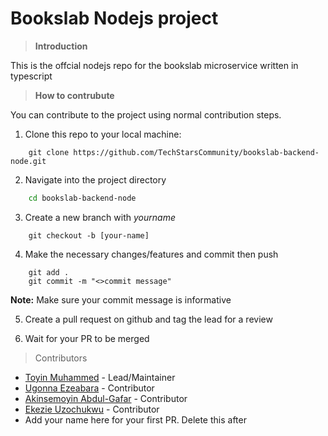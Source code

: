 # Bookslab Nodejs project

> **Introduction**

This is the offcial nodejs repo for the bookslab microservice written in typescript

> **How to contrubute**

You can contribute to the project using normal contribution steps.

1. Clone this repo to your local machine:

```git
    git clone https://github.com/TechStarsCommunity/bookslab-backend-node.git
```

2. Navigate into the project directory

```bash
    cd bookslab-backend-node
```

3. Create a new branch with _yourname_

```git
    git checkout -b [your-name]
```

4. Make the necessary changes/features and commit then push

```git
    git add .
    git commit -m "<>commit message"
```

**Note:** Make sure your commit message is informative

5. Create a pull request on github and tag the lead for a review

6. Wait for your PR to be merged

> Contributors

- [Toyin Muhammed]('https://github.com/Toyin5') - Lead/Maintainer
- [Ugonna Ezeabara]('https://github.com/Jude-Ugoo') - Contributor
- [Akinsemoyin Abdul-Gafar]('https://github.com/gafaradetunji') - Contributor
- [Ekezie Uzochukwu]("https://github.com/richmond070) - Contributor
- Add your name here for your first PR. Delete this after
